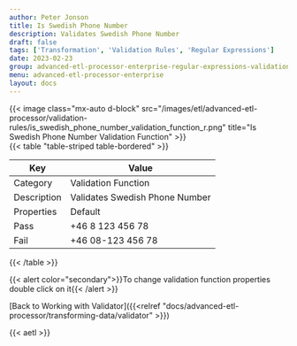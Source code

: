 ```yaml
---
author: Peter Jonson
title: Is Swedish Phone Number
description: Validates Swedish Phone Number
draft: false
tags: ['Transformation', 'Validation Rules', 'Regular Expressions']
date: 2023-02-23
group: advanced-etl-processor-enterprise-regular-expressions-validation
menu: advanced-etl-processor-enterprise
layout: docs
---
```


{{< image class="mx-auto d-block"  src="/images/etl/advanced-etl-processor/validation-rules/is_swedish_phone_number_validation_function_r.png" title="Is Swedish Phone Number Validation Function" >}}
\
{{< table "table-striped table-bordered" >}}

| Key         | Value                          |
| ----------- | ------------------------------ |
| Category    | Validation Function            |
| Description | Validates Swedish Phone Number |
| Properties  | Default                        |
| Pass        | +46 8 123 456 78               |
| Fail        | +46 08-123 456 78              |

{{< /table >}}

{{< alert color="secondary">}}To change validation function properties double click on it{{< /alert >}}

[Back to Working with Validator]({{<relref "docs/advanced-etl-processor/transforming-data/validator" >}})

{{< aetl >}}
